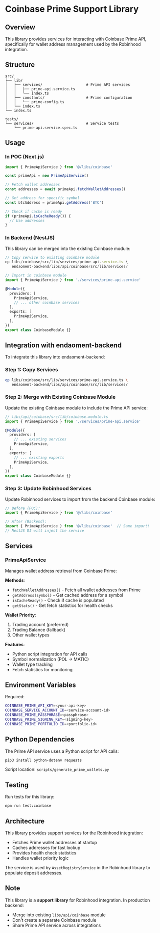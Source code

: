 # Coinbase Prime Support Library

## Overview

This library provides services for interacting with Coinbase Prime API, specifically for wallet address management used by the Robinhood integration.

## Structure

```
src/
├── lib/
│   ├── services/                    # Prime API services
│   │   ├── prime-api.service.ts
│   │   └── index.ts
│   ├── constants/                   # Prime configuration
│   │   └── prime-config.ts
│   └── index.ts
└── index.ts

tests/
└── services/                        # Service tests
    └── prime-api.service.spec.ts
```

## Usage

### In POC (Next.js)

```typescript
import { PrimeApiService } from '@/libs/coinbase'

const primeApi = new PrimeApiService()

// Fetch wallet addresses
const addresses = await primeApi.fetchWalletAddresses()

// Get address for specific symbol
const btcAddress = primeApi.getAddress('BTC')

// Check if cache is ready
if (primeApi.isCacheReady()) {
  // Use addresses
}
```

### In Backend (NestJS)

This library can be merged into the existing Coinbase module:

```typescript
// Copy service to existing coinbase module
cp libs/coinbase/src/lib/services/prime-api.service.ts \
   endaoment-backend/libs/api/coinbase/src/lib/services/

// Import in coinbase module
import { PrimeApiService } from './services/prime-api.service'

@Module({
  providers: [
    PrimeApiService,
    // ... other coinbase services
  ],
  exports: [
    PrimeApiService,
  ],
})
export class CoinbaseModule {}
```

## Integration with endaoment-backend

To integrate this library into endaoment-backend:

### Step 1: Copy Services

```bash
cp libs/coinbase/src/lib/services/prime-api.service.ts \
   endaoment-backend/libs/api/coinbase/src/lib/services/
```

### Step 2: Merge with Existing Coinbase Module

Update the existing Coinbase module to include the Prime API service:

```typescript
// libs/api/coinbase/src/lib/coinbase.module.ts
import { PrimeApiService } from './services/prime-api.service'

@Module({
  providers: [
    // ... existing services
    PrimeApiService,
  ],
  exports: [
    // ... existing exports
    PrimeApiService,
  ],
})
export class CoinbaseModule {}
```

### Step 3: Update Robinhood Services

Update Robinhood services to import from the backend Coinbase module:

```typescript
// Before (POC):
import { PrimeApiService } from '@/libs/coinbase'

// After (Backend):
import { PrimeApiService } from '@/libs/coinbase'  // Same import!
// NestJS DI will inject the service
```

## Services

### PrimeApiService

Manages wallet address retrieval from Coinbase Prime:

**Methods**:

- `fetchWalletAddresses()` - Fetch all wallet addresses from Prime
- `getAddress(symbol)` - Get cached address for a symbol
- `isCacheReady()` - Check if cache is populated
- `getStats()` - Get fetch statistics for health checks

**Wallet Priority**:

1. Trading account (preferred)
2. Trading Balance (fallback)
3. Other wallet types

**Features**:

- Python script integration for API calls
- Symbol normalization (POL → MATIC)
- Wallet type tracking
- Fetch statistics for monitoring

## Environment Variables

Required:

```bash
COINBASE_PRIME_API_KEY=<your-api-key>
COINBASE_SERVICE_ACCOUNT_ID=<service-account-id>
COINBASE_PRIME_PASSPHRASE=<passphrase>
COINBASE_PRIME_SIGNING_KEY=<signing-key>
COINBASE_PRIME_PORTFOLIO_ID=<portfolio-id>
```

## Python Dependencies

The Prime API service uses a Python script for API calls:

```bash
pip3 install python-dotenv requests
```

Script location: `scripts/generate_prime_wallets.py`

## Testing

Run tests for this library:

```bash
npm run test:coinbase
```

## Architecture

This library provides support services for the Robinhood integration:

- Fetches Prime wallet addresses at startup
- Caches addresses for fast lookup
- Provides health check statistics
- Handles wallet priority logic

The service is used by `AssetRegistryService` in the Robinhood library to populate deposit addresses.

## Note

This library is a **support library** for Robinhood integration. In production backend:

- Merge into existing `libs/api/coinbase` module
- Don't create a separate Coinbase module
- Share Prime API service across integrations

